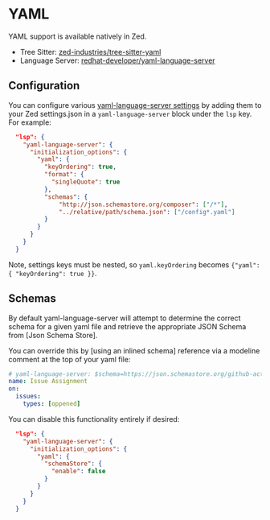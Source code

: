 # YAML

YAML support is available natively in Zed.

- Tree Sitter: [zed-industries/tree-sitter-yaml](https://github.com/zed-industries/tree-sitter-yaml)
- Language Server: [redhat-developer/yaml-language-server](https://github.com/redhat-developer/yaml-language-server)

## Configuration

You can configure various [yaml-language-server settings](https://github.com/redhat-developer/yaml-language-server?tab=readme-ov-file#language-server-settings) by adding them to your Zed settings.json in a `yaml-language-server` block under the `lsp` key. For example:

```json
  "lsp": {
    "yaml-language-server": {
      "initialization_options": {
        "yaml": {
          "keyOrdering": true,
          "format": {
            "singleQuote": true
          },
          "schemas": {
              "http://json.schemastore.org/composer": ["/*"],
              "../relative/path/schema.json": ["/config*.yaml"]
          }
        }
      }
    }
  }
```

Note, settings keys must be nested, so `yaml.keyOrdering` becomes `{"yaml": { "keyOrdering": true }}`.

## Schemas

By default yaml-language-server will attempt to determine the correct schema for a given yaml file and retrieve the appropriate JSON Schema from [Json Schema Store].

You can override this by [using an inlined schema] reference via a modeline comment at the top of your yaml file:

```yaml
# yaml-language-server: $schema=https://json.schemastore.org/github-action.json
name: Issue Assignment
on:
  issues:
    types: [oppened]
```

You can disable this functionality entirely if desired:

```json
  "lsp": {
    "yaml-language-server": {
      "initialization_options": {
        "yaml": {
          "schemaStore": {
            "enable": false
          }
        }
      }
    }
  }
```
